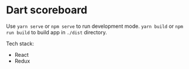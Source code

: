 # Dart scoreboard

Use `yarn serve` or `npm serve` to run development mode. `yarn build` or `npm run build` to build app in `./dist` directory.

Tech stack:

-   React
-   Redux
